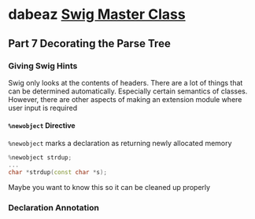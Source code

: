 # dabeaz [Swig Master Class](https://www.dabeaz.com/SwigMaster/SWIGMaster.pdf)

## Part 7 Decorating the Parse Tree

### Giving Swig Hints

Swig only looks at the contents of headers. There are a lot of things that can be determined automatically. Especially certain semantics of classes. However, there are other aspects of making an extension module where user input is required



#### `%newobject` Directive

`%newobject` marks a declaration as returning newly allocated memory

```C++
%newobject strdup;
...
char *strdup(const char *s);
```

Maybe you want to know this so it can be cleaned up properly



### Declaration Annotation